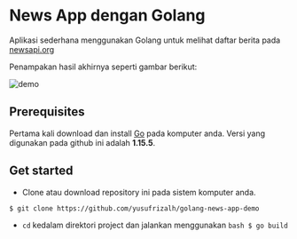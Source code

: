 # News App dengan Golang 

Aplikasi sederhana menggunakan Golang untuk melihat daftar berita pada [newsapi.org](https://newsapi.org/)

Penampakan hasil akhirnya seperti gambar berikut:


![demo](https://i.ibb.co/mJLmhfd/Screenshot-2.png)


## Prerequisites

Pertama kali download dan install [Go](https://golang.org/dl/) pada komputer anda.
Versi yang digunakan pada github ini adalah **1.15.5**. 


## Get started

- Clone atau download repository ini pada sistem komputer anda.

```bash
$ git clone https://github.com/yusufrizalh/golang-news-app-demo
```

- `cd` kedalam direktori project dan jalankan menggunakan ```bash $ go build ```
